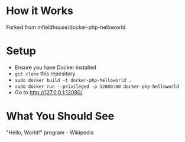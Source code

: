 # How it Works
Forked from mfieldhouse/docker-php-helloworld

# Setup

 - Ensure you have Docker installed
 - `git clone` this repository
 - `sudo docker build -t docker-php-helloworld .` 
 - `sudo docker run --privileged -p 12080:80 docker-php-helloworld`
 - Go to http://127.0.0.1:12080/
 
# What You Should See

"Hello, World!" program - Wikipedia